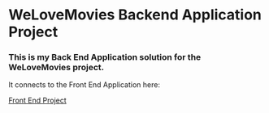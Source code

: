 # WeLoveMovies Backend Application Project

### This is my Back End Application solution for the WeLoveMovies project.

It connects to the Front End Application here:

[Front End Project](https://github.com/JosephThomasVasquez/starter-movie-front-end)
